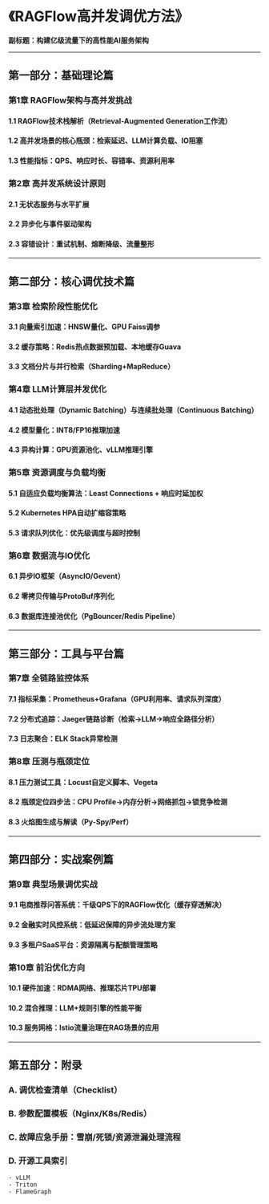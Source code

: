# 《RAGFlow高并发调优方法》  
**副标题：构建亿级流量下的高性能AI服务架构**

---

## 第一部分：基础理论篇

### 第1章 RAGFlow架构与高并发挑战  
#### 1.1 RAGFlow技术栈解析（Retrieval-Augmented Generation工作流）  
#### 1.2 高并发场景的核心瓶颈：检索延迟、LLM计算负载、IO阻塞  
#### 1.3 性能指标：QPS、响应时长、容错率、资源利用率  

### 第2章 高并发系统设计原则  
#### 2.1 无状态服务与水平扩展  
#### 2.2 异步化与事件驱动架构  
#### 2.3 容错设计：重试机制、熔断降级、流量整形  

---

## 第二部分：核心调优技术篇

### 第3章 检索阶段性能优化  
#### 3.1 向量索引加速：HNSW量化、GPU Faiss调参  
#### 3.2 缓存策略：Redis热点数据预加载、本地缓存Guava  
#### 3.3 文档分片与并行检索（Sharding+MapReduce）  

### 第4章 LLM计算层并发优化  
#### 4.1 动态批处理（Dynamic Batching）与连续批处理（Continuous Batching）  
#### 4.2 模型量化：INT8/FP16推理加速  
#### 4.3 异构计算：GPU资源池化、vLLM推理引擎  

### 第5章 资源调度与负载均衡  
#### 5.1 自适应负载均衡算法：Least Connections + 响应时延加权  
#### 5.2 Kubernetes HPA自动扩缩容策略  
#### 5.3 请求队列优化：优先级调度与超时控制  

### 第6章 数据流与IO优化  
#### 6.1 异步IO框架（AsyncIO/Gevent）  
#### 6.2 零拷贝传输与ProtoBuf序列化  
#### 6.3 数据库连接池优化（PgBouncer/Redis Pipeline）  

---

## 第三部分：工具与平台篇

### 第7章 全链路监控体系  
#### 7.1 指标采集：Prometheus+Grafana（GPU利用率、请求队列深度）  
#### 7.2 分布式追踪：Jaeger链路诊断（检索→LLM→响应全路径分析）  
#### 7.3 日志聚合：ELK Stack异常检测  

### 第8章 压测与瓶颈定位  
#### 8.1 压力测试工具：Locust自定义脚本、Vegeta  
#### 8.2 瓶颈定位四步法：CPU Profile→内存分析→网络抓包→锁竞争检测  
#### 8.3 火焰图生成与解读（Py-Spy/Perf）  

---

## 第四部分：实战案例篇

### 第9章 典型场景调优实战  
#### 9.1 电商推荐问答系统：千级QPS下的RAGFlow优化（缓存穿透解决）  
#### 9.2 金融实时风控系统：低延迟保障的异步流处理方案  
#### 9.3 多租户SaaS平台：资源隔离与配额管理策略  

### 第10章 前沿优化方向  
#### 10.1 硬件加速：RDMA网络、推理芯片TPU部署  
#### 10.2 混合推理：LLM+规则引擎的性能平衡  
#### 10.3 服务网格：Istio流量治理在RAG场景的应用  

---

## 第五部分：附录
### A. 调优检查清单（Checklist）  
### B. 参数配置模板（Nginx/K8s/Redis）  
### C. 故障应急手册：雪崩/死锁/资源泄漏处理流程  
### D. 开源工具索引  
```plaintext
- vLLM  
- Triton  
- FlameGraph
